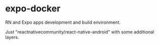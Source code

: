# expo-docker
RN and Expo apps development and build environment.


Just "reactnativecommunity/react-native-android" with some additional layers.
